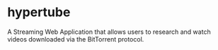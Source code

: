 # hypertube
A Streaming Web Application that allows users to research and watch videos downloaded via the BitTorrent protocol.
